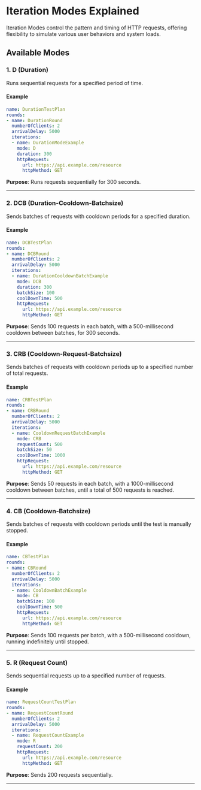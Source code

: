 # Iteration Modes Explained

Iteration Modes control the pattern and timing of HTTP requests, offering flexibility to simulate various user behaviors and system loads.

## Available Modes

### 1. **D (Duration)**
Runs sequential requests for a specified period of time.

#### Example
```yaml
name: DurationTestPlan
rounds:
- name: DurationRound
  numberOfClients: 2
  arrivalDelay: 5000
  iterations:
  - name: DurationModeExample
    mode: D
    duration: 300
    httpRequest:
      url: https://api.example.com/resource
      httpMethod: GET
```
**Purpose**: Runs requests sequentially for 300 seconds.

---

### 2. **DCB (Duration-Cooldown-Batchsize)**
Sends batches of requests with cooldown periods for a specified duration.

#### Example
```yaml
name: DCBTestPlan
rounds:
- name: DCBRound
  numberOfClients: 2
  arrivalDelay: 5000
  iterations:
  - name: DurationCooldownBatchExample
    mode: DCB
    duration: 300
    batchSize: 100
    coolDownTime: 500
    httpRequest:
      url: https://api.example.com/resource
      httpMethod: GET
```
**Purpose**: Sends 100 requests in each batch, with a 500-millisecond cooldown between batches, for 300 seconds.

---

### 3. **CRB (Cooldown-Request-Batchsize)**
Sends batches of requests with cooldown periods up to a specified number of total requests.

#### Example
```yaml
name: CRBTestPlan
rounds:
- name: CRBRound
  numberOfClients: 2
  arrivalDelay: 5000
  iterations:
  - name: CooldownRequestBatchExample
    mode: CRB
    requestCount: 500
    batchSize: 50
    coolDownTime: 1000
    httpRequest:
      url: https://api.example.com/resource
      httpMethod: GET
```
**Purpose**: Sends 50 requests in each batch, with a 1000-millisecond cooldown between batches, until a total of 500 requests is reached.

---

### 4. **CB (Cooldown-Batchsize)**
Sends batches of requests with cooldown periods until the test is manually stopped.

#### Example
```yaml
name: CBTestPlan
rounds:
- name: CBRound
  numberOfClients: 2
  arrivalDelay: 5000
  iterations:
  - name: CooldownBatchExample
    mode: CB
    batchSize: 100
    coolDownTime: 500
    httpRequest:
      url: https://api.example.com/resource
      httpMethod: GET
```
**Purpose**: Sends 100 requests per batch, with a 500-millisecond cooldown, running indefinitely until stopped.

---

### 5. **R (Request Count)**
Sends sequential requests up to a specified number of requests.

#### Example
```yaml
name: RequestCountTestPlan
rounds:
- name: RequestCountRound
  numberOfClients: 2
  arrivalDelay: 5000
  iterations:
  - name: RequestCountExample
    mode: R
    requestCount: 200
    httpRequest:
      url: https://api.example.com/resource
      httpMethod: GET
```
**Purpose**: Sends 200 requests sequentially.

---
